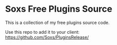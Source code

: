 # Soxs Free Plugins Source

This is a collection of my free plugins source code.

Use this repo to add it to your client: https://github.com/Soxs/PluginsRelease/
